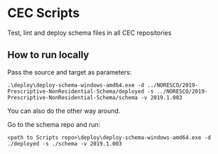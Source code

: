 # CEC Scripts

Test, lint and deploy schema files in all CEC repositories

## How to run locally

Pass the source and target as parameters:

```
.\deploy\deploy-schema-windows-amd64.exe -d ../NORESCO/2019-Prescriptive-NonResidential-Schema/deployed -s ../NORESCO/2019-Prescriptive-NonResidential-Schema/schema -v 2019.1.003
```

You can also do the other way around.

Go to the schema repo and run:

```
<path to Scripts repo>\deploy\deploy-schema-windows-amd64.exe -d ./deployed -s ./schema -v 2019.1.003
```


